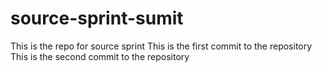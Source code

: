 # source-sprint-sumit
This is the repo for source sprint
This is the first commit to the repository
This is the second commit to the repository

